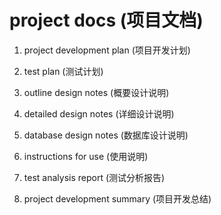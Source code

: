 # project docs (项目文档)

1. project development plan (项目开发计划)

2. test plan (测试计划)

3. outline design notes (概要设计说明)

4. detailed design notes (详细设计说明)

5. database design notes (数据库设计说明)

6. instructions for use (使用说明)

7. test analysis report (测试分析报告)

8. project development summary (项目开发总结)

